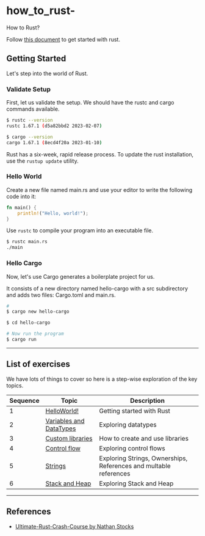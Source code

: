 # how_to_rust-
How to Rust?

Follow [this document](https://www.rust-lang.org/learn/get-started) to get started with rust. 


## Getting Started

Let's step into the world of Rust. 

### Validate Setup

First, let us validate the setup. We should have the rustc and cargo commands available.

```bash
$ rustc --version
rustc 1.67.1 (d5a82bbd2 2023-02-07)

$ cargo --version
cargo 1.67.1 (8ecd4f20a 2023-01-10)
```

Rust has a six-week, rapid release process. To update the rust installation, use the `rustup update` utility.

### Hello World

Create a new file named main.rs and use your editor to write the following code into it:

```rust
fn main() {
	println!("Hello, world!");
}
```

Use `rustc` to compile your program into an executable file.

```bash
$ rustc main.rs
./main
```

### Hello Cargo

Now, let's use Cargo generates a boilerplate project for us.

It consists of a new directory named hello-cargo with a src subdirectory and adds two files: Cargo.toml and main.rs.

```bash
# 
$ cargo new hello-cargo

$ cd hello-cargo

# Now run the program
$ cargo run
```

--------------------
## List of exercises

We have lots of things to cover so here is a step-wise exploration of the key topics.



| Sequence | Topic  | Description |
| ---------| -----  | ----------- |
| 1 | [HelloWorld!](./code/helloworld/src/main.rs) | Getting started with Rust |
| 2 | [Variables and DataTypes](./code/variables/src/main.rs) | Exploring datatypes|
| 3 | [Custom libraries](./code/demo_package/src/main.rs) | How to create and use libraries|
| 4 | [Control flow](./code/control_flow/src/main.rs) | Exploring control flows|
| 5 | [Strings](./code/demo_strings/src/main.rs) | Exploring Strings, Ownerships, References and multable references |
| 6 | [Stack and Heap](./code/stack_and_heap/src/main.rs) | Exploring Stack and Heap |
------------

## References

* [Ultimate-Rust-Crash-Course by Nathan Stocks](https://www.udemy.com/course/ultimate-rust-crash-course/)